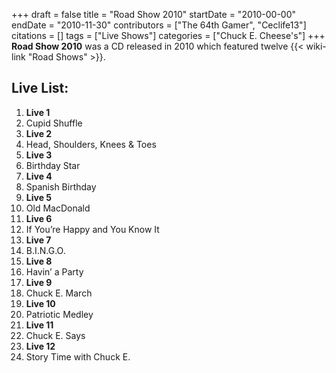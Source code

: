 +++
draft = false
title = "Road Show 2010"
startDate = "2010-00-00"
endDate = "2010-11-30"
contributors = ["The 64th Gamer", "Ceclife13"]
citations = []
tags = ["Live Shows"]
categories = ["Chuck E. Cheese's"]
+++
**Road Show 2010** was a CD released in 2010 which featured twelve {{< wiki-link "Road Shows" >}}.

## Live List:

1. **Live 1**
1. Cupid Shuffle
2. **Live 2**
1. Head, Shoulders, Knees & Toes
3. **Live 3**
1. Birthday Star
4. **Live 4**
1. Spanish Birthday
5. **Live 5**
1. Old MacDonald
6. **Live 6**
1. If You’re Happy and You Know It
7. **Live 7**
1. B.I.N.G.O.
8. **Live 8**
1. Havin’ a Party
9. **Live 9**
1. Chuck E. March
10. **Live 10**
1. Patriotic Medley
11. **Live 11**
1. Chuck E. Says
12. **Live 12**
1. Story Time with Chuck E.

